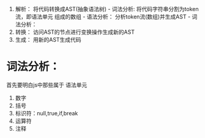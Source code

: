 1. 解析： 将代码转换成AST(抽象语法树)
        - 词法分析: 将代码字符串分割为token流，即语法单元 组成的数组
        - 语法分析：  分析token流(数组)并生成AST
          - 词法分析：
2. 转换： 访问AST的节点进行变换操作生成新的AST
3. 生成： 用新的AST生成代码

# 词法分析：
  首先要明白js中那些属于 语法单元
  1. 数字
  2. 括号
  3. 标识符：null,true,if,break
  4. 运算符
  5. 注释

